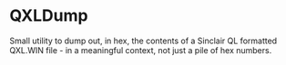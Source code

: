 # QXLDump
Small utility to dump out, in hex, the contents of a Sinclair QL formatted QXL.WIN file - in a meaningful context, not just a pile of hex numbers.
